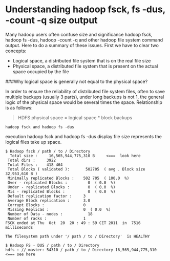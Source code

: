 # Understanding hadoop fsck, fs -dus, -count -q size output

Many hadoop users often confuse size and significance hadoop fsck, hadoop fs -dus, hadoop -count -q and other hadoop file system command output. 
Here to do a summary of these issues. First we have to clear two concepts:

* Logical space, a distributed file system that is on the real file size
* Physical space, a distributed file system that is present on the actual space occupied by the file

###Why logical space is generally not equal to the physical space? 

In order to ensure the reliability of distributed file system files, often to save multiple backups (usually 3 parts), under long backups is not 1, the general logic of the physical space would be several times the space. Relationship is as follows:

>HDFS physical space = logical space * block backups

`hadoop fsck and hadoop fs -dus`

execution hadoop fsck and hadoop fs -dus display file size represents the logical files take up space.

```
$ Hadoop fsck / path / to / Directory
  Total size :     16,565,944,775,310 B     <===  look here 
 Total dirs :     3922 
 Total Files :    418 464 
 Total Blocks ( validated ):       502705  ( avg . Block size 32,953,610 B ) 
 Minimally replicated Blocks :    502 705  ( 100.0  %) 
 Over - replicated Blocks :         0  ( 0.0  %) 
 Under - replicated Blocks :        0  ( 0.0  %) 
 Mis - replicated Blocks :          0  ( 0.0  %) 
 Default replication factor :     3 
 Average Block replication :      3.0 
 Corrupt Blocks :                 0 
 Missing Replicas :               0  ( 0.0  %) 
 Number of Data - nodes :           18 
 Number of racks :                1 
FSCK ended at Thu  Oct  20  20 : 49 : 59 CET 2011  in  7516 milliseconds
 
The filesystem path under '/ path / to / Directory'  is HEALTHY

$ Hadoop FS - DUS / path / to / Directory
hdfs : // master: 54310 / path / to / Directory 16,565,944,775,310 <=== see here
```